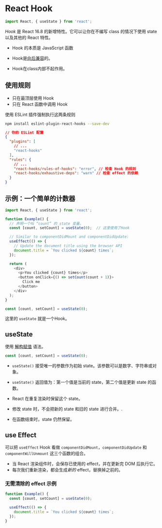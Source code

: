 # React Hook

```js
import React, { useState } from 'react';
```

*Hook* 是 React 16.8 的新增特性。它可以让你在不编写 class 的情况下使用 state 以及其他的 React 特性。

+ Hook 的本质是 JavaScript 函数

+ Hook是[向后兼容](https://reactjs.org/docs/hooks-intro.html#no-breaking-changes)的。
+ Hook在class内部不起作用。



## 使用规则

+ 只在最顶层使用 Hook
+ 只在 React 函数中调用 Hook

使用 ESLint 插件强制执行这两条规则

```sh
npm install eslint-plugin-react-hooks --save-dev
```

```json
// 你的 ESLint 配置
{
  "plugins": [
    // ...
    "react-hooks"
  ],
  "rules": {
    // ...
    "react-hooks/rules-of-hooks": "error", // 检查 Hook 的规则
    "react-hooks/exhaustive-deps": "warn" // 检查 effect 的依赖
  }
}
```



## 示例：一个简单的计数器

```js
import React, { useState } from 'react';

function Example() {
  // 声明一个叫 “count” 的 state 变量。
  const [count, setCount] = useState(0);  // 这里使用了Hook

  // Similar to componentDidMount and componentDidUpdate:
  useEffect(() => {
    // Update the document title using the browser API
    document.title = `You clicked ${count} times`;
  });

  return (
    <div>
      <p>You clicked {count} times</p>
      <button onClick={() => setCount(count + 1)}>
        Click me
      </button>
    </div>
  );
}
```

```js
const [count, setCount] = useState(0);
```

这里的 `useState` 就是一个Hook。



## useState

使用 [解构赋值](https://developer.mozilla.org/zh-CN/docs/Web/JavaScript/Reference/Operators/Destructuring_assignment#Array_destructuring) 语法。

```js
const [count, setCount] = useState(0);
```

+ `useState()` 接受唯一的参数作为初始 state。该参数可以是数字、字符串或对象。
+ `useState()` 返回值为：第一个值是当前的 state，第二个值是更新 state 的函数。
+ React 在重复渲染时保留这个 state。

+ 修改 state 时，不会把新的 state 和旧的 state 进行合并。.
+ 在函数结束时，state 仍然保留。



## use Effect

可以把 `useEffect` Hook 看做 `componentDidMount`，`componentDidUpdate` 和 `componentWillUnmount` 这三个函数的组合。

+ 当 React 渲染组件时，会保存已使用的 effect，并在更新完 DOM 后执行它。
+ 每次我们重新渲染，都会生成*新的* effect，替换掉之前的。

### 无需清除的 effect 示例

```js
function Example() {
  const [count, setCount] = useState(0);

  useEffect(() => {
    document.title = `You clicked ${count} times`;
  });
}
```



